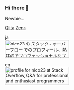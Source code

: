 ### Hi there 👋

Newbie...

[Qiita](https://qiita.com/nico23)
[Zenn](https://zenn.dev/nico23)

ja<br>
<a href="https://ja.stackoverflow.com/users/44842/nico23"><img src="https://ja.stackoverflow.com/users/flair/44842.png" width="208" height="58" alt="nico23 の スタック・オーバーフロー でのプロフィール、熱狂的でプロフェッショナルなプログラマーのためのQ&amp;A" title="nico23 の スタック・オーバーフロー でのプロフィール、熱狂的でプロフェッショナルなプログラマーのためのQ&amp;A"></a>

en<br>
<a href="https://stackoverflow.com/users/14247748/nico23"><img src="https://stackoverflow.com/users/flair/14247748.png" width="208" height="58" alt="profile for nico23 at Stack Overflow, Q&amp;A for professional and enthusiast programmers" title="profile for nico23 at Stack Overflow, Q&amp;A for professional and enthusiast programmers"></a>
